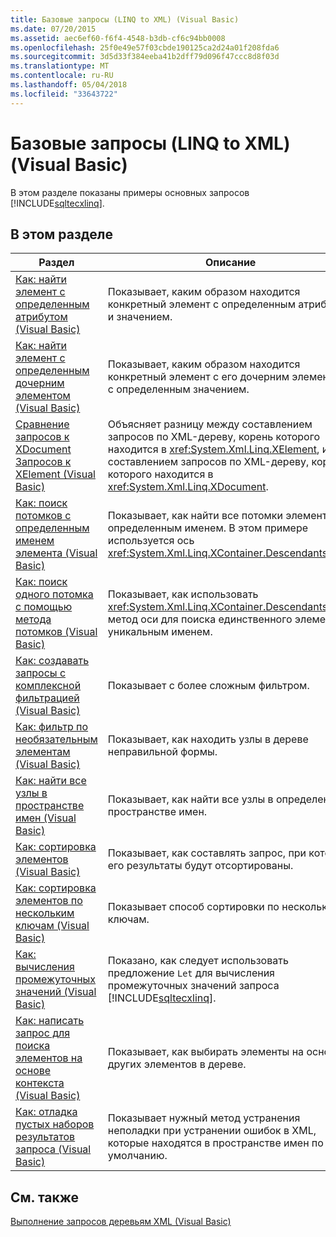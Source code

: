 ```yaml
---
title: Базовые запросы (LINQ to XML) (Visual Basic)
ms.date: 07/20/2015
ms.assetid: aec6ef60-f6f4-4548-b3db-cf6c94bb0008
ms.openlocfilehash: 25f0e49e57f03cbde190125ca2d24a01f208fda6
ms.sourcegitcommit: 3d5d33f384eeba41b2dff79d096f47ccc8d8f03d
ms.translationtype: MT
ms.contentlocale: ru-RU
ms.lasthandoff: 05/04/2018
ms.locfileid: "33643722"
---
```

# <a name="basic-queries-linq-to-xml-visual-basic"></a>Базовые запросы (LINQ to XML) (Visual Basic)
В этом разделе показаны примеры основных запросов [!INCLUDE[sqltecxlinq](~/includes/sqltecxlinq-md.md)].  
  
## <a name="in-this-section"></a>В этом разделе  
  
|Раздел|Описание|  
|-----------|-----------------|  
|[Как: найти элемент с определенным атрибутом (Visual Basic)](../../../../visual-basic/programming-guide/concepts/linq/how-to-find-an-element-with-a-specific-attribute.md)|Показывает, каким образом находится конкретный элемент с определенным атрибутом и значением.|  
|[Как: найти элемент с определенным дочерним элементом (Visual Basic)](../../../../visual-basic/programming-guide/concepts/linq/how-to-find-an-element-with-a-specific-child-element.md)|Показывает, каким образом находится конкретный элемент с его дочерним элементом с определенным значением.|  
|[Сравнение запросов к XDocument Запросов к XElement (Visual Basic)](../../../../visual-basic/programming-guide/concepts/linq/querying-an-xdocument-vs-querying-an-xelement.md)|Объясняет разницу между составлением запросов по XML-дереву, корень которого находится в <xref:System.Xml.Linq.XElement>, и составлением запросов по XML-дереву, корень которого находится в <xref:System.Xml.Linq.XDocument>.|  
|[Как: поиск потомков с определенным именем элемента (Visual Basic)](../../../../visual-basic/programming-guide/concepts/linq/how-to-find-descendants-with-a-specific-element-name.md)|Показывает, как найти все потомки элемента с определенным именем. В этом примере используется ось <xref:System.Xml.Linq.XContainer.Descendants%2A>.|  
|[Как: поиск одного потомка с помощью метода потомков (Visual Basic)](../../../../visual-basic/programming-guide/concepts/linq/how-to-find-a-single-descendant-using-the-descendants-method.md)|Показывает, как использовать <xref:System.Xml.Linq.XContainer.Descendants%2A> метод оси для поиска единственного элемента с уникальным именем.|  
|[Как: создавать запросы с комплексной фильтрацией (Visual Basic)](../../../../visual-basic/programming-guide/concepts/linq/how-to-write-queries-with-complex-filtering.md)|Показывает с более сложным фильтром.|  
|[Как: фильтр по необязательным элементам (Visual Basic)](../../../../visual-basic/programming-guide/concepts/linq/how-to-filter-on-an-optional-element.md)|Показывает, как находить узлы в дереве неправильной формы.|  
|[Как: найти все узлы в пространстве имен (Visual Basic)](../../../../visual-basic/programming-guide/concepts/linq/how-to-find-all-nodes-in-a-namespace.md)|Показывает, как найти все узлы в определенном пространстве имен.|  
|[Как: сортировка элементов (Visual Basic)](../../../../visual-basic/programming-guide/concepts/linq/how-to-sort-elements.md)|Показывает, как составлять запрос, при котором его результаты будут отсортированы.|  
|[Как: сортировка элементов по нескольким ключам (Visual Basic)](../../../../visual-basic/programming-guide/concepts/linq/how-to-sort-elements-on-multiple-keys.md)|Показывает способ сортировки по нескольким ключам.|  
|[Как: вычисления промежуточных значений (Visual Basic)](../../../../visual-basic/programming-guide/concepts/linq/how-to-calculate-intermediate-values.md)|Показано, как следует использовать предложение `Let` для вычисления промежуточных значений запроса [!INCLUDE[sqltecxlinq](~/includes/sqltecxlinq-md.md)].|  
|[Как: написать запрос для поиска элементов на основе контекста (Visual Basic)](../../../../visual-basic/programming-guide/concepts/linq/how-to-write-a-query-that-finds-elements-based-on-context.md)|Показывает, как выбирать элементы на основе других элементов в дереве.|  
|[Как: отладка пустых наборов результатов запроса (Visual Basic)](../../../../visual-basic/programming-guide/concepts/linq/how-to-debug-empty-query-results-sets.md)|Показывает нужный метод устранения неполадки при устранении ошибок в XML, которые находятся в пространстве имен по умолчанию.|  
  
## <a name="see-also"></a>См. также  
 [Выполнение запросов деревьям XML (Visual Basic)](../../../../visual-basic/programming-guide/concepts/linq/querying-xml-trees.md)
